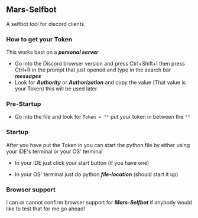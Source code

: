 ## Mars-Selfbot
A selfbot tool for discord clients.

### How to get your Token
This works best on a ***personal server***
- Go into the Discord browser version and press Ctrl+Shift+I then press Ctrl+R in the prompt that just opened and type in the search bar ***messages***
- Look for ***Authority*** or ***Authorization*** and copy the value (That value is your Token) this will be used later.

### Pre-Startup
- Go into the file and look for ``Token = ""`` put your token in between the ``""``

### Startup
After you have put the Token in you can start the python file by either using your IDE's terminal or your OS' terminal

- In your IDE just click your start button (if you have one)

- In your OS' terminal just do python ***file-location*** (should start it up)

### Browser support
I can or cannot confirm browser support for ***Mars-Selfbot*** if anybody would like to test that for me go ahead!
